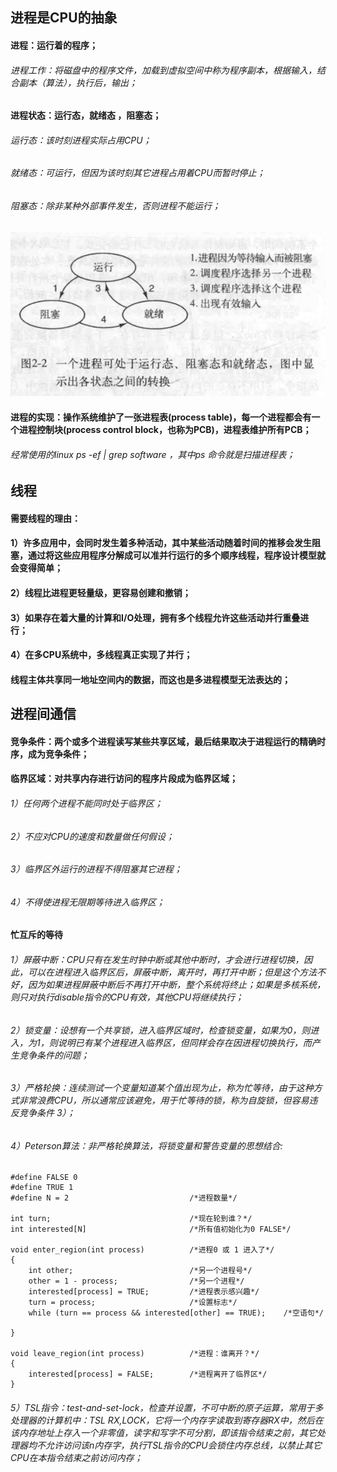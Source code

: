 ## 进程是CPU的抽象

#### 进程：运行着的程序；
###### 进程工作：将磁盘中的程序文件，加载到虚拟空间中称为程序副本，根据输入，结合副本（算法），执行后，输出；
#### 进程状态：运行态，就绪态 ，阻塞态；
###### 运行态：该时刻进程实际占用CPU；
###### 就绪态：可运行，但因为该时刻其它进程占用着CPU而暂时停止；
###### 阻塞态：除非某种外部事件发生，否则进程不能运行；

![](../resource/操作系统/进程状态机.png)

#### 进程的实现：操作系统维护了一张进程表(process table)，每一个进程都会有一个进程控制块(process control block，也称为PCB)，进程表维护所有PCB；
###### 经常使用的linux ps -ef | grep software ，其中ps 命令就是扫描进程表；

## 线程
#### 需要线程的理由：
#### 1）许多应用中，会同时发生着多种活动，其中某些活动随着时间的推移会发生阻塞，通过将这些应用程序分解成可以准并行运行的多个顺序线程，程序设计模型就会变得简单；
#### 2）线程比进程更轻量级，更容易创建和撤销；
#### 3）如果存在着大量的计算和I/O处理，拥有多个线程允许这些活动并行重叠进行；
#### 4）在多CPU系统中，多线程真正实现了并行；
#### 线程主体共享同一地址空间内的数据，而这也是多进程模型无法表达的；

## 进程间通信
#### 竞争条件：两个或多个进程读写某些共享区域，最后结果取决于进程运行的精确时序，成为竞争条件；

#### 临界区域：对共享内存进行访问的程序片段成为临界区域；
###### 1）任何两个进程不能同时处于临界区；
###### 2）不应对CPU的速度和数量做任何假设；
###### 3）临界区外运行的进程不得阻塞其它进程；
###### 4）不得使进程无限期等待进入临界区；

#### 忙互斥的等待
###### 1）屏蔽中断：CPU只有在发生时钟中断或其他中断时，才会进行进程切换，因此，可以在进程进入临界区后，屏蔽中断，离开时，再打开中断；但是这个方法不好，因为如果进程屏蔽中断后不再打开中断，整个系统将终止；如果是多核系统，则只对执行disable指令的CPU有效，其他CPU将继续执行；
###### 2）锁变量：设想有一个共享锁，进入临界区域时，检查锁变量，如果为0，则进入，为1，则说明已有某个进程进入临界区，但同样会存在因进程切换执行，而产生竞争条件的问题；
###### 3）严格轮换：连续测试一个变量知道某个值出现为止，称为忙等待，由于这种方式非常浪费CPU，所以通常应该避免，用于忙等待的锁，称为自旋锁，但容易违反竞争条件 3）；
###### 4）Peterson算法：非严格轮换算法，将锁变量和警告变量的思想结合:

```
#define FALSE 0
#define TRUE 1
#define N = 2                           /*进程数量*/

int turn;                               /*现在轮到谁？*/
int interested[N]                       /*所有值初始化为0 FALSE*/

void enter_region(int process)          /*进程0 或 1 进入了*/
{
    int other;                          /*另一个进程号*/
    other = 1 - process;                /*另一个进程*/
    interested[process] = TRUE;         /*进程表示感兴趣*/
    turn = process;                     /*设置标志*/
    while (turn == process && interested[other] == TRUE);    /*空语句*/
    
}

void leave_region(int process)          /*进程：谁离开？*/
{
    interested[process] = FALSE;        /*进程离开了临界区*/
}
```

###### 5）TSL指令：test-and-set-lock，检查并设置，不可中断的原子运算，常用于多处理器的计算机中：TSL RX,LOCK，它将一个内存字读取到寄存器RX中，然后在该内存地址上存入一个非零值，读字和写字不可分割，即该指令结束之前，其它处理器均不允许访问该n内存字，执行TSL指令的CPU会锁住内存总线，以禁止其它CPU在本指令结束之前访问内存；

#### 